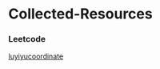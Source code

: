 # Collected-Resources



### Leetcode
[luyiyucoordinate](https://github.com/luliyucoordinate/Leetcode)
